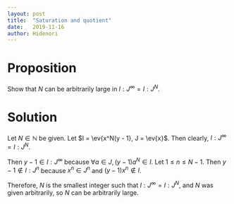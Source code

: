 ```yaml
---
layout: post
title:  "Saturation and quotient"
date:   2019-11-16
author: Hidenori
---
```


# Proposition
Show that $N$ can be arbitrarily large in $I:J^{\infty} = I:J^N$.

# Solution
Let $N \in \mathbb{N}$ be given.
Let $I = \ev{x^N(y - 1}, J = \ev{x}$.
Then clearly, $I:J^{\infty} = I:J^N$.

Then $y - 1 \in I:J^{\infty}$ because $\forall a \in J, (y - 1)a^N \in I$.
Let $1 \leq n \leq N - 1$.
Then $y - 1 \notin I:J^{n}$ because $x^n \in J^n$ and $(y - 1)x^n \notin I$.

Therefore, $N$ is the smallest integer such that $I:J^{\infty} = I:J^N$, and $N$ was given arbitrarily, so $N$ can be arbitrarily large.
